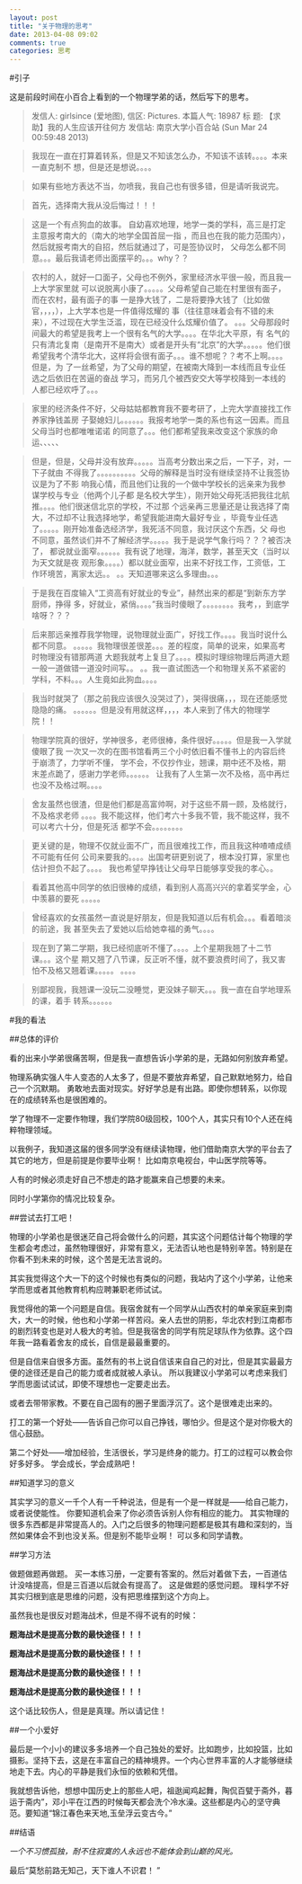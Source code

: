 ```yaml
---
layout: post
title: "关于物理的思考"
date: 2013-04-08 09:02
comments: true
categories: 思考
---
```


#引子

这是前段时间在小百合上看到的一个物理学弟的话，然后写下的思考。

>发信人: girlsince (爱地图), 信区: Pictures. 本篇人气: 18987
>标  题: 【求助】我的人生应该开往何方
>发信站: 南京大学小百合站 (Sun Mar 24 00:59:48 2013)


>我现在一直在打算着转系，但是又不知该怎么办，不知该不该转。。。。本来一直克制不
>想，但是还是想说。。。。

>如果有些地方表达不当，勿喷我，我自己也有很多错，但是请听我说完。

>首先，选择南大我从没后悔过！！！

>这是一个有点狗血的故事。
>自幼喜欢地理，地学一类的学科，高三是打定主意报考南大的（南大的地学全国首屈一指
>，而且也在我的能力范围内），然后就报考南大的自招，然后就通过了，可是签协议时，
>父母怎么都不同意。。。最后我请老师出面摆平的。。。why？？

<!--more-->
>农村的人，就好一口面子，父母也不例外，家里经济水平很一般，而且我一上大学家里就
>可以说脱离小康了。。。。。父母希望自己能在村里很有面子，而在农村，最有面子的事
>一是挣大钱了，二是将要挣大钱了（比如做官，，，，），上大学本也是一件值得炫耀的
>事（往往意味着会有不错的未来），不过现在大学生泛滥，现在已经没什么炫耀价值了。
>。。。父母那段时间最大的希望是我考上一个很有名气的大学。。。。在华北大平原，有
>名气的只有清北复南（是南开不是南大）或者是开头有“北京”的大学。。。。。他们很
>希望我考个清华北大，这样将会很有面子。。。谁不想呢？？考不上啊。。。。但是，为
>了一丝希望，为了父母的期望，在被南大降到一本线而且专业任选之后依旧在苦逼的奋战
>学习，而另几个被西安交大等学校降到一本线的人都已经欢呼了。。。


>家里的经济条件不好，父母姑姑都教育我不要考研了，上完大学直接找工作养家挣钱盖房
>子娶媳妇儿。。。。。。我报考地学一类的系也有这一因素。而且父母当时也都唯唯诺诺
>的同意了。。。他们都希望我来改变这个家族的命运、、、、、


>但是，但是，父母并没有放弃。。。。。当高考分数出来之后，一下子，对，一下子就由
>不得我了。。。。。。。。。。父母的解释是当时没有继续坚持不让我签协议是为了不影
>响我心情，而且他们让我的一个做中学校长的远亲来为我参谋学校与专业（他两个儿子都
>是名校大学生），刚开始父母死活把我往北航推。。。。他们很迷信北京的学校，不过那
>个远亲再三思量还是让我选择了南大，不过却不让我选择地学，希望我能进南大最好专业
>，毕竟专业任选了。。。。。刚开始准备选经济学，我死活不同意，我讨厌这个东西，父
>母也不同意，虽然谈们并不了解经济学。。。。。我于是说学气象行吗？？？被否决了，
>都说就业面窄。。。。。。我有说了地理，海洋，数学，甚至天文（当时以为天文就是夜
>观形象。。。。）都以就业面窄，出来不好找工作，工资低，工作环境苦，离家太远。。
>。。天知道哪来这么多理由。。。

>于是我在百度输入“工资高有好就业的专业”，赫然出来的都是“到新东方学厨师，挣得
>多，好就业，紧俏。。。。”我当时傻眼了。。。。。。。。我考，，到底学啥呀？？？

>后来那远亲推荐我学物理，说物理就业面广，好找工作。。。。我当时说什么都不同意。
>。。。。。我物理很差很差。。。差的程度，简单的说来，如果高考时物理没有错那两道
>大题我就考上复旦了。。。。模拟时理综物理后两道大题一般一道做错一道没时间写。。
>。。我一直试图选一个和物理关系不紧密的学科，不料。。。人生竟如此狗血。。。。

>我当时就哭了（那之前我应该很久没哭过了），哭得很痛，，，现在还能感觉隐隐的痛。
>。。。。。。但是没有用就这样，，，，本人来到了伟大的物理学院！！

>物理学院真的很好，学神很多，老师很棒，条件很好。。。。。但是我一入学就傻眼了我
>一次又一次的在图书馆看两三个小时依旧看不懂书上的内容后终于崩溃了，力学听不懂，
>学不会，不仅抄作业，翘课，期中还不及格，期末差点跪了，感谢力学老师。。。。。。
>让我有了人生第一次不及格，高中再烂也没不及格过啊。。。。

>舍友虽然也很渣，但是他们都是高富帅啊，对于这些不屑一顾，及格就行，不及格求老师
>。。。。我不能这样，他们考六十多我不管，我不能这样，我不可以考六十分，但是死活
>都学不会。。。。。。。。


>更关键的是，物理不仅就业面不广，而且很难找工作，而且我这种喳喳成绩不可能有任何
>公司来要我的。。。。出国考研更别说了，根本没打算，家里也估计担负不起了。。。。
>我也希望早挣钱让父母早日能够享受我的孝心。。

>看着其他高中同学的依旧很棒的成绩，看到别人高高兴兴的拿着奖学金，心中羡慕的要死
>。。。。。


>曾经喜欢的女孩虽然一直说是好朋友，但是我知道以后有机会。。。看着暗淡的前途，我
>甚至失去了爱她以后给她幸福的勇气。。。。

>现在到了第二学期，我已经彻底听不懂了。。。。上个星期我翘了十二节课。。。这个星
>期又翘了八节课，反正听不懂，就不要浪费时间了，我又害怕不及格又翘着课。。。。。
>。。。。

>别鄙视我，我翘课一没玩二没睡觉，更没妹子聊天。。。我一直在自学地理系的课，着手
>转系。。。。。。




#我的看法

##总体的评价

看的出来小学弟很痛苦啊，但是我一直想告诉小学弟的是，无路如何别放弃希望。

物理系确实强人牛人变态的人太多了，但是不要放弃希望，自己默默地努力，给自己一个沉默期。
勇敢地去面对现实。好好学总是有出路。即使你想转系，以你现在的成绩转系也是很困难的。

学了物理不一定要作物理，我们学院80级回校，100个人，其实只有10个人还在纯粹物理领域。

以我例子，我知道这届的很多同学没有继续读物理，他们借助南京大学的平台去了其它的地方，但是前提是你要毕业啊！
比如南京电视台，中山医学院等等。

人有的时候必须走好自己不想走的路才能赢来自己想要的未来。

同时小学第你的情况比较复杂。

##尝试去打工吧！

物理的小学弟也是很迷茫自己将会做什么的问题，其实这个问题估计每个物理的学生都会考虑过，虽然物理很好，非常有意义，无法否认地也是特别辛苦。特别是在你看不到未来的时候，这个苦是无法言说的。

其实我觉得这个大一下的这个时候也有类似的问题，我站内了这个小学弟，让他来学而思或者其他教育机构应聘兼职老师试试。

我觉得他的第一个问题是自信。我宿舍就有一个同学从山西农村的单亲家庭来到南大，大一的时候，他也和小学弟一样苦闷。亲人去世的阴影，华北农村到江南都市的剧烈转变也是对人极大的考验。但是我宿舍的同学有院足球队作为依靠。这个四年我一路看着舍友的成长，自信是最最重要的。

但是自信来自很多方面。虽然有的书上说自信该来自自己的对比，但是其实最最方便的途径还是自己的能力或者成就被人承认。
所以我建议小学弟可以考虑来我们学而思面试试试，即使不理想也一定要走出去。

或者去带带家教。不要在自己固有的圈子里面浮沉了。这个是很难走出来的。

打工的第一个好处——告诉自己你可以自己挣钱，哪怕少。但是这个是对你极大的信心鼓励。

第二个好处——增加经验，生活很长，学习是终身的能力。打工的过程可以教会你好多好多。
学会成长，学会成熟吧！

##知道学习的意义

其实学习的意义一千个人有一千种说法，但是有一个是一样就是——给自己能力，或者说使能性。
你要知道机会来了你必须告诉别人你有相应的能力。
其实物理的很多东西都是非常提高人的。入门之后很多的物理问题都是极其有趣和深刻的，当然如果体会不到也没关系。但是别不能毕业啊！
可以多和同学请教。

##学习方法

做题做题再做题。
买一本练习册，一定要有答案的。然后对着做下去，一百道估计没啥提高，但是三百道以后就会有提高了。
这是做题的感觉问题。
理科学不好其实归根到底是思维的问题，没有把思维摆到这个方向上。

虽然我也是很反对题海战术，但是不得不说有的时候：

**题海战术是提高分数的最快途径！！！**

**题海战术是提高分数的最快途径！！！**

**题海战术是提高分数的最快途径！！！**

**题海战术是提高分数的最快途径！！！**

这个话比较伤人，但是是真理。所以请记住！

##一个小爱好

最后是一个小小的建议多多培养一个自己独处的爱好。比如跑步，比如投篮，比如摄影。坚持下去，这是在丰富自己的精神境界。一个内心世界丰富的人才能够继续地走下去。内心的平静是我们永恒的依赖和凭借。

我就想告诉他，想想中国历史上的那些人吧，祖逖闻鸡起舞，陶侃百甓于斋外，暮运于斋内”，邓小平在江西的时候每天都会洗个冷水澡。这些都是内心的坚守典范。要知道“锦江春色来天地,玉垒浮云变古今。”

##结语

*一个不习惯孤独，耐不住寂寞的人永远也不能体会到山巅的风光。*

最后“莫愁前路无知己，天下谁人不识君！ ”
